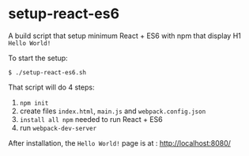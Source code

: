 # setup-react-es6
A build script that setup minimum React + ES6 with npm that display H1 `Hello World!`

To start the setup:
```
$ ./setup-react-es6.sh
```

That script will do 4 steps:
  1. `npm init`
  2. create files `index.html`, `main.js` and `webpack.config.json`
  3. `install all npm` needed to run React + ES6
  4. run `webpack-dev-server`

After installation, the `Hello World!` page is at :
  [http://localhost:8080/](http://localhost:8080/)
